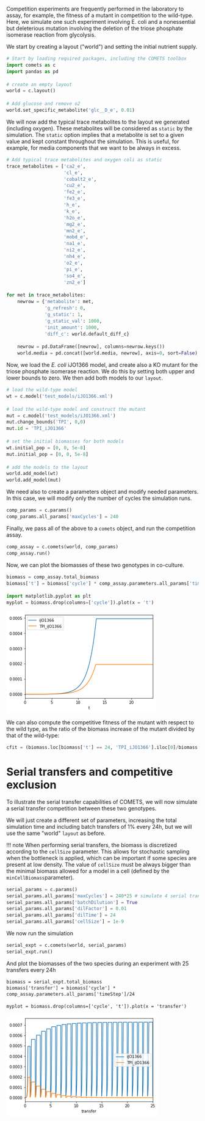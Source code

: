 Competition experiments are frequently performed in the laboratory to assay,
for example, the fitness of a mutant in competition to the wild-type. Here, we
simulate one such experiment involving E. coli and a nonessential but
deleterious mutation involving the deletion of the triose phosphate isomerase
reaction from glycolysis.

We start by creating a layout ("world") and setting the initial nutrient supply.

```Python
# Start by loading required packages, including the COMETS toolbox
import comets as c
import pandas as pd

# create an empty layout
world = c.layout()

# Add glucose and remove o2
world.set_specific_metabolite('glc__D_e', 0.01)
```

We will now add the typical trace metabolites to the layout we generated
(including oxygen). These metabolites will be considered as `static` by the
simulation. The `static` option implies that a metabolite is set to a given
value and kept constant throughout the simulation. This is useful, for example,
for media components that we want to be always in excess.

```Python
# Add typical trace metabolites and oxygen coli as static
trace_metabolites = ['ca2_e',
                     'cl_e',
                     'cobalt2_e',
                     'cu2_e',
                     'fe2_e',
                     'fe3_e',
                     'h_e',
                     'k_e',
                     'h2o_e',
                     'mg2_e',
                     'mn2_e',
                     'mobd_e',
                     'na1_e',
                     'ni2_e',
                     'nh4_e',
                     'o2_e',
                     'pi_e',
                     'so4_e',
                     'zn2_e']

for met in trace_metabolites:
    newrow = {'metabolite': met,
              'g_refresh': 0,
              'g_static': 1,
              'g_static_val': 1000,
              'init_amount': 1000,
              'diff_c': world.default_diff_c}

    newrow = pd.DataFrame([newrow], columns=newrow.keys())
    world.media = pd.concat([world.media, newrow], axis=0, sort=False)
```

Now, we load the *E. coli* iJO1366 model, and create also a KO mutant for
the triose phosphate isomerase reaction. We do this by setting both upper and
lower bounds to zero. We then add both models to our `layout`.

```Python
# load the wild-type model
wt = c.model('test_models/iJO1366.xml')

# load the wild-type model and construct the mutant
mut = c.model('test_models/iJO1366.xml')
mut.change_bounds('TPI', 0,0)
mut.id = 'TPI_iJO1366'

# set the initial biomasses for both models
wt.initial_pop = [0, 0, 5e-8]
mut.initial_pop = [0, 0, 5e-8]

# add the models to the layout
world.add_model(wt)
world.add_model(mut)
```

We need also to create a parameters object and modify needed parameters. In
this case, we will modify only the number of cycles the simulation runs.

```Python
comp_params = c.params()
comp_params.all_params['maxCycles'] = 240
```

Finally, we pass all of the above to a `comets` object, and run the competition
assay.

```Python
comp_assay = c.comets(world, comp_params)
comp_assay.run()
```
Now, we can plot the biomasses of these two genotypes in co-culture.

```Python
biomass = comp_assay.total_biomass
biomass['t'] = biomass['cycle'] * comp_assay.parameters.all_params['timeStep']

import matplotlib.pyplot as plt
myplot = biomass.drop(columns=['cycle']).plot(x = 't')
```

![png](/img/competition_1.png)


We can also compute the competitive fitness of the mutant with respect to the
wild type, as the ratio of the biomass increase of the mutant divided by that
of the wild-type:

```Python
cfit = (biomass.loc[biomass['t'] == 24, 'TPI_iJO1366'].iloc[0]/biomass.loc[biomass['t'] == 0, 'TPI_iJO1366'].iloc[0])/(biomass.loc[biomass['t'] == 24, 'iJO1366'].iloc[0]/biomass.loc[biomass['t'] == 0, 'iJO1366'].iloc[0])
```

# Serial transfers and competitive exclusion
To illustrate the serial transfer capabilities of COMETS, we will now simulate
a serial transfer competition between these two genotypes.

We will just create a different set of parameters, increasing the total
simulation time and including batch transfers of 1% every 24h, but we will use
the same "world" `layout` as before.

!!! note
    When performing serial transfers, the biomass is discretized according to
    the `cellSize` parameter. This allows for stochastic sampling when the
    bottleneck is applied, which can be important if some species are present
    at low density. The value of `cellSize` must be always bigger than the
    minimal biomass allowed for a model in a cell (defined by the
    `minCellBiomass`parameter).


```Python
serial_params = c.params()
serial_params.all_params['maxCycles'] = 240*25 # simulate 4 serial transfers of 24h each
serial_params.all_params['batchDilution'] = True
serial_params.all_params['dilFactor'] = 0.01
serial_params.all_params['dilTime'] = 24
serial_params.all_params['cellSize'] = 1e-9
```

We now run the simulation

```Python
serial_expt = c.comets(world, serial_params)
serial_expt.run()
```

And plot the biomasses of the two species during an experiment with 25 transfers every 24h

```Py
biomass = serial_expt.total_biomass
biomass['transfer'] = biomass['cycle'] * comp_assay.parameters.all_params['timeStep']/24

myplot = biomass.drop(columns=['cycle', 't']).plot(x = 'transfer')
```
![png](/img/competition_2.png)
